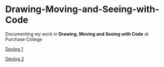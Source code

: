 # Drawing-Moving-and-Seeing-with-Code

Documenting my work in **Drawing, Moving and Seeing with Code** at Purchase College

[Devlog 1](https://famousshame.github.io/Drawing-Moving-and-Seeing-with-Code/2021-02-04-Devlog-1)


[Devlog 2](https://famousshame.github.io/Drawing-Moving-and-Seeing-with-Code/2021-02-18-Devlog2)

